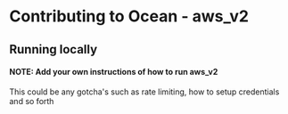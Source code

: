 # Contributing to Ocean - aws_v2

## Running locally

#### NOTE: Add your own instructions of how to run aws_v2

This could be any gotcha's such as rate limiting, how to setup credentials and so forth
